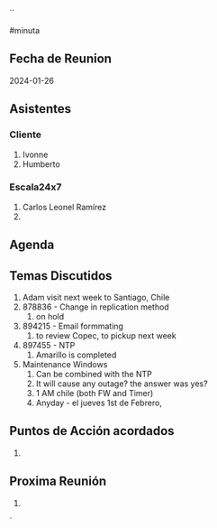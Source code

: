 ``

#minuta
## Fecha de Reunion
2024-01-26

## Asistentes

### Cliente
1. Ivonne
2. Humberto
### Escala24x7
1. Carlos Leonel Ramírez
2. 

## Agenda

## Temas Discutidos
1. Adam visit next week to Santiago, Chile
2. 878836 - Change in replication method
	1. on hold
3. 894215 - Email formmating
	1. to review Copec, to pickup next week
4. 897455 - NTP
	1. Amarillo is completed
5. Maintenance Windows
	1. Can be combined with the NTP
	2. It will cause any outage? the answer was yes?
	3. 1 AM chile (both FW and Timer)
	4. Anyday - el jueves 1st de Febrero, 
## Puntos de Acción acordados
1. 

## Proxima Reunión
1.  

`